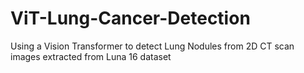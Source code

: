 # ViT-Lung-Cancer-Detection
Using a Vision Transformer to detect Lung Nodules from 2D CT scan images extracted from Luna 16 dataset
